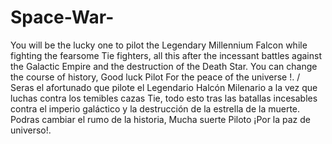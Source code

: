 # Space-War-
 You will be the lucky one to pilot the Legendary Millennium Falcon while fighting the fearsome Tie fighters, all this after the incessant battles against the Galactic Empire and the destruction of the Death Star. You can change the course of history, Good luck Pilot For the peace of the universe !. / Seras el afortunado que pilote el Legendario Halcón Milenario a la vez que luchas contra los temibles cazas Tie, todo esto tras las batallas incesables contra el imperio galáctico y la destrucción de la estrella de la muerte. Podras cambiar el rumo de la historia, Mucha suerte Piloto ¡Por la paz de universo!.
